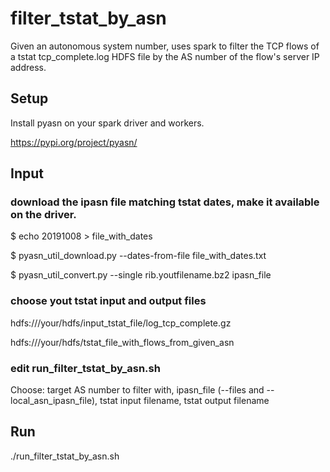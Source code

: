 # filter_tstat_by_asn
Given an autonomous system number, uses spark to filter the TCP flows of a tstat tcp_complete.log HDFS file by the AS number of the flow's server IP address.

## Setup 

Install pyasn on your spark driver and workers.

https://pypi.org/project/pyasn/


## Input

### download the ipasn file matching tstat dates, make it available on the driver.

$ echo 20191008 > file_with_dates

$ pyasn_util_download.py --dates-from-file file_with_dates.txt 

$ pyasn_util_convert.py --single rib.youtfilename.bz2 ipasn_file

### choose yout tstat input and output files

hdfs:///your/hdfs/input_tstat_file/log_tcp_complete.gz

hdfs:///your/hdfs/tstat_file_with_flows_from_given_asn

### edit run_filter_tstat_by_asn.sh

Choose: target AS number to filter with, ipasn_file (--files and --local_asn_ipasn_file), tstat input filename, tstat output filename

## Run

./run_filter_tstat_by_asn.sh

